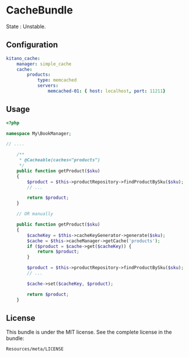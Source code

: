 CacheBundle
===========

State : Unstable.


Configuration
-------------

```YAML
kitano_cache:
    manager: simple_cache
    cache:
        products:
            type: memcached
            servers:
                memcached-01: { host: localhost, port: 11211}
```

Usage
-----

```PHP
<?php

namespace My\BookManager;

// ....

    /**
     * @Cacheable(caches="products")
     */
    public function getProduct($sku)
    {
        $product = $this->productRepository->findProductBySku($sku);
        // ...

        return $product;
    }

    // OR manually

    public function getProduct($sku)
    {
        $cacheKey = $this->cacheKeyGenerator->generate($sku);
        $cache = $this->cacheManager->getCache('products');
        if ($product = $cache->get($cacheKey)) {
            return $product;
        }

        $product = $this->productRepository->findProductBySku($sku);
        // ...

        $cache->set($cacheKey, $product);

        return $product;
    }
```

License
-------

This bundle is under the MIT license. See the complete license in the bundle:

    Resources/meta/LICENSE